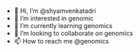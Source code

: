 - 👋 Hi, I’m @shyamvenkatadri
- 👀 I’m interested in genomic
- 🌱 I’m currently learning genomics
- 💞️ I’m looking to collaborate on genomics
- 📫 How to reach me @genomics

<!---
shyamvenkatadri/shyamvenkatadri is a ✨ special ✨ repository because its `README.md` (this file) appears on your GitHub profile.
You can click the Preview link to take a look at your changes.
--->
